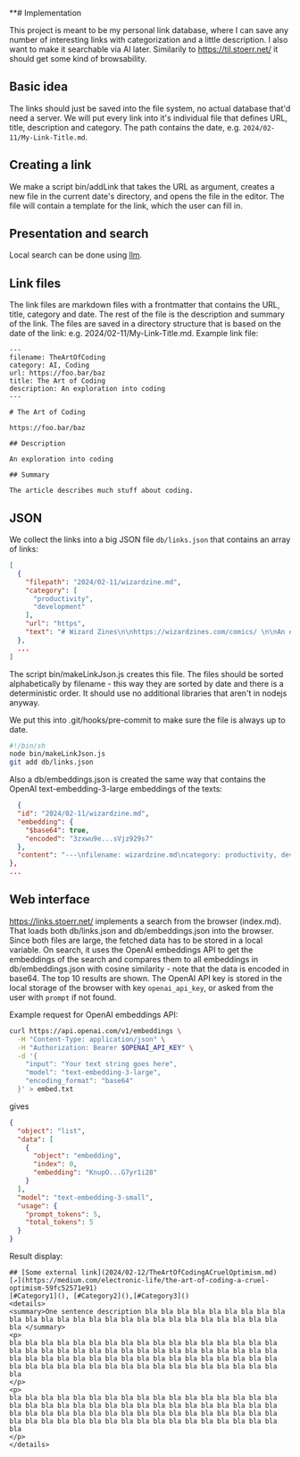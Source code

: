 **# Implementation

This project is meant to be my personal link database, where I can save any number of interesting links with
categorization and a little description. I also want to make it searchable via AI later. Similarily to
https://til.stoerr.net/ it should get some kind of browsability.

## Basic idea

The links should just be saved into the file system, no actual database that'd need a server. We will put every link
into it's individual file that defines URL, title, description and category. The path contains the date, e.g.
`2024/02-11/My-Link-Title.md`.

## Creating a link

We make a script bin/addLink that takes the URL as argument, creates a new file in the current date's directory, and
opens the file in the editor. The file will contain a template for the link, which the user can fill in.

## Presentation and search

Local search can be done using [llm](https://github.com/simonw/llm).

## Link files

The link files are markdown files with a frontmatter that contains the URL, title, category and date.
The rest of the file is the description and summary of the link. The files are saved in a directory structure
that is based on the date of the link: e.g. 2024/02-11/My-Link-Title.md.
Example link file:

```
---
filename: TheArtOfCoding
category: AI, Coding
url: https://foo.bar/baz
title: The Art of Coding
description: An exploration into coding
---

# The Art of Coding

https://foo.bar/baz

## Description

An exploration into coding

## Summary

The article describes much stuff about coding.
```

## JSON

We collect the links into a big JSON file `db/links.json` that contains an array of links:

```json
[
  {
    "filepath": "2024/02-11/wizardzine.md",
    "category": [
      "productivity",
      "development"
    ],
    "url": "https",
    "text": "# Wizard Zines\n\nhttps://wizardzines.com/comics/ \n\nAn entertaining set of tipps for programmers - with a surprising amount of useful\nnice little stuff you might not have heard about even as a seasoned SoftwareEngineer ."
  },
  ...
]
```

The script bin/makeLinkJson.js creates this file. The files should be sorted alphabetically by filename - this way
they are sorted by date and there is a deterministic order. It should use no additional libraries that aren't in
nodejs anyway.

We put this into .git/hooks/pre-commit to make sure the file is always up to date.

```bash
#!/bin/sh
node bin/makeLinkJson.js
git add db/links.json
```

Also a db/embeddings.json is created the same way that contains the OpenAI text-embedding-3-large embeddings of the
texts:

```json
  {
  "id": "2024/02-11/wizardzine.md",
  "embedding": {
    "$base64": true,
    "encoded": "3zxwu9e...sVjz929s7"
  },
  "content": "---\nfilename: wizardzine.md\ncategory: productivity, development\nurl: https://wizardzines.com/comics/\n---\n\n# Wizard Zines\n\nhttps://wizardzines.com/comics/ \n\nAn entertaining set of tipps for programmers - with a surprising amount of useful\nnice little stuff you might not have heard about even as a seasoned SoftwareEngineer .\n"
},
...
```

## Web interface

https://links.stoerr.net/ implements a search from the browser (index.md). That loads both db/links.json and
db/embeddings.json into the browser. Since both files are large, the fetched data has to be stored in a local variable. 
On search, it uses the OpenAI embeddings API to get the embeddings of the search
and compares them to all embeddings in db/embeddings.json with cosine similarity - note that the data is encoded in 
base64. The top 10 results are shown.
The OpenAI API key is stored in the local storage of the browser with key `openai_api_key`, or asked from the user 
with `prompt` if not found.

Example request for OpenAI embeddings API:

```bash
curl https://api.openai.com/v1/embeddings \
  -H "Content-Type: application/json" \
  -H "Authorization: Bearer $OPENAI_API_KEY" \
  -d '{
    "input": "Your text string goes here",
    "model": "text-embedding-3-large",
    "encoding_format": "base64"
  }' > embed.txt
```

gives

```json
{
  "object": "list",
  "data": [
    {
      "object": "embedding",
      "index": 0,
      "embedding": "KnupO...G7yr1i28"
    }
  ],
  "model": "text-embedding-3-small",
  "usage": {
    "prompt_tokens": 5,
    "total_tokens": 5
  }
}
```

Result display:

    ## [Some external link](2024/02-12/TheArtOfCodingACruelOptimism.md) [↗](https://medium.com/electronic-life/the-art-of-coding-a-cruel-optimism-59fc52571e91)
    [#Category1](), [#Category2](),[#Category3]()
    <details>
    <summary>One sentence description bla bla bla bla bla bla bla bla bla bla bla bla bla bla bla bla bla bla bla bla bla bla bla bla bla bla bla </summary>
    <p>
    bla bla bla bla bla bla bla bla bla bla bla bla bla bla bla bla bla bla bla bla bla bla bla bla bla bla bla bla bla bla bla bla bla bla bla bla bla bla bla bla bla bla bla bla bla bla bla bla bla bla bla bla bla bla bla bla bla bla bla bla bla bla bla bla bla bla bla bla bla  
    </p>
    <p>
    bla bla bla bla bla bla bla bla bla bla bla bla bla bla bla bla bla bla bla bla bla bla bla bla bla bla bla bla bla bla bla bla bla bla bla bla bla bla bla bla bla bla bla bla bla bla bla bla bla bla bla bla bla bla bla bla bla bla bla bla bla bla bla bla bla bla bla bla bla  
    </p>
    </details>
